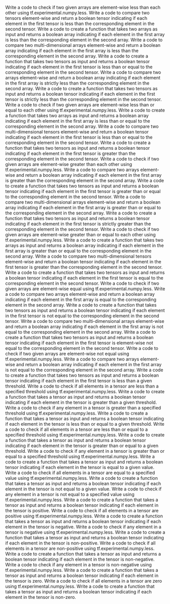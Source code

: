 Write a code to check if two given arrays are element-wise less than each other using tf.experimental.numpy.less.
Write a code to compare two tensors element-wise and return a boolean tensor indicating if each element in the first tensor is less than the corresponding element in the second tensor.
Write a code to create a function that takes two arrays as input and returns a boolean array indicating if each element in the first array is less than the corresponding element in the second array.
Write a code to compare two multi-dimensional arrays element-wise and return a boolean array indicating if each element in the first array is less than the corresponding element in the second array.
Write a code to create a function that takes two tensors as input and returns a boolean tensor indicating if each element in the first tensor is less than or equal to the corresponding element in the second tensor.
Write a code to compare two arrays element-wise and return a boolean array indicating if each element in the first array is strictly less than the corresponding element in the second array.
Write a code to create a function that takes two tensors as input and returns a boolean tensor indicating if each element in the first tensor is strictly less than the corresponding element in the second tensor.
Write a code to check if two given arrays are element-wise less than or equal to each other using tf.experimental.numpy.less.
Write a code to create a function that takes two arrays as input and returns a boolean array indicating if each element in the first array is less than or equal to the corresponding element in the second array.
Write a code to compare two multi-dimensional tensors element-wise and return a boolean tensor indicating if each element in the first tensor is less than or equal to the corresponding element in the second tensor.
Write a code to create a function that takes two tensors as input and returns a boolean tensor indicating if each element in the first tensor is greater than the corresponding element in the second tensor.
Write a code to check if two given arrays are element-wise greater than each other using tf.experimental.numpy.less.
Write a code to compare two arrays element-wise and return a boolean array indicating if each element in the first array is greater than the corresponding element in the second array.
Write a code to create a function that takes two tensors as input and returns a boolean tensor indicating if each element in the first tensor is greater than or equal to the corresponding element in the second tensor.
Write a code to compare two multi-dimensional arrays element-wise and return a boolean array indicating if each element in the first array is greater than or equal to the corresponding element in the second array.
Write a code to create a function that takes two tensors as input and returns a boolean tensor indicating if each element in the first tensor is strictly greater than the corresponding element in the second tensor.
Write a code to check if two given arrays are element-wise greater than or equal to each other using tf.experimental.numpy.less.
Write a code to create a function that takes two arrays as input and returns a boolean array indicating if each element in the first array is greater than or equal to the corresponding element in the second array.
Write a code to compare two multi-dimensional tensors element-wise and return a boolean tensor indicating if each element in the first tensor is greater than the corresponding element in the second tensor.
Write a code to create a function that takes two tensors as input and returns a boolean tensor indicating if each element in the first tensor is equal to the corresponding element in the second tensor.
Write a code to check if two given arrays are element-wise equal using tf.experimental.numpy.less.
Write a code to compare two arrays element-wise and return a boolean array indicating if each element in the first array is equal to the corresponding element in the second array.
Write a code to create a function that takes two tensors as input and returns a boolean tensor indicating if each element in the first tensor is not equal to the corresponding element in the second tensor.
Write a code to compare two multi-dimensional arrays element-wise and return a boolean array indicating if each element in the first array is not equal to the corresponding element in the second array.
Write a code to create a function that takes two tensors as input and returns a boolean tensor indicating if each element in the first tensor is element-wise not equal to the corresponding element in the second tensor.
Write a code to check if two given arrays are element-wise not equal using tf.experimental.numpy.less.
Write a code to compare two arrays element-wise and return a boolean array indicating if each element in the first array is not equal to the corresponding element in the second array.
Write a code to create a function that takes two tensors as input and returns a boolean tensor indicating if each element in the first tensor is less than a given threshold.
Write a code to check if all elements in a tensor are less than a specified threshold using tf.experimental.numpy.less.
Write a code to create a function that takes a tensor as input and returns a boolean tensor indicating if each element in the tensor is greater than a given threshold.
Write a code to check if any element in a tensor is greater than a specified threshold using tf.experimental.numpy.less.
Write a code to create a function that takes a tensor as input and returns a boolean tensor indicating if each element in the tensor is less than or equal to a given threshold.
Write a code to check if all elements in a tensor are less than or equal to a specified threshold using tf.experimental.numpy.less.
Write a code to create a function that takes a tensor as input and returns a boolean tensor indicating if each element in the tensor is greater than or equal to a given threshold.
Write a code to check if any element in a tensor is greater than or equal to a specified threshold using tf.experimental.numpy.less.
Write a code to create a function that takes a tensor as input and returns a boolean tensor indicating if each element in the tensor is equal to a given value.
Write a code to check if all elements in a tensor are equal to a specified value using tf.experimental.numpy.less.
Write a code to create a function that takes a tensor as input and returns a boolean tensor indicating if each element in the tensor is not equal to a given value.
Write a code to check if any element in a tensor is not equal to a specified value using tf.experimental.numpy.less.
Write a code to create a function that takes a tensor as input and returns a boolean tensor indicating if each element in the tensor is positive.
Write a code to check if all elements in a tensor are positive using tf.experimental.numpy.less.
Write a code to create a function that takes a tensor as input and returns a boolean tensor indicating if each element in the tensor is negative.
Write a code to check if any element in a tensor is negative using tf.experimental.numpy.less.
Write a code to create a function that takes a tensor as input and returns a boolean tensor indicating if each element in the tensor is non-positive.
Write a code to check if all elements in a tensor are non-positive using tf.experimental.numpy.less.
Write a code to create a function that takes a tensor as input and returns a boolean tensor indicating if each element in the tensor is non-negative.
Write a code to check if any element in a tensor is non-negative using tf.experimental.numpy.less.
Write a code to create a function that takes a tensor as input and returns a boolean tensor indicating if each element in the tensor is zero.
Write a code to check if all elements in a tensor are zero using tf.experimental.numpy.less.
Write a code to create a function that takes a tensor as input and returns a boolean tensor indicating if each element in the tensor is non-zero.